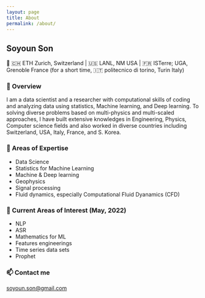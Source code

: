 ```yaml
---
layout: page
title: About
permalink: /about/
---
```


## Soyoun Son

📍 🇨🇭 ETH Zurich, Switzerland | 🇺🇸 LANL, NM USA | 🇫🇷 ISTerre; UGA, Grenoble France
(for a short time, 🇮🇹 politecnico di torino, Turin Italy)

### 🦋 Overview

I am a data scientist and a researcher with computational skills of coding and analyzing data using statistics, Machine learning, and Deep learning. To solving diverse problems based on multi-physics and multi-scaled approaches, I have built extensive knowledges in Engineering, Physics, Computer science fields and also worked in diverse countries including Switzerland, USA, Italy, France, and S. Korea.

### 🌴 Areas of Expertise
+ Data Science
+ Statistics for Machine Learning
+ Machine & Deep learning
+ Geophysics
+ Signal processing
+ Fluid dynamics, especially Computational Fluid Dyanamics (CFD)

### 🍋 Current Areas of Interest (May, 2022)
+ NLP
+ ASR
+ Mathematics for ML
+ Features engineerings
+ Time series data sets
+ Prophet

### 📫 Contact me

[soyoun.son@gmail.com](mailto:soyoun.son@gmail.com)
